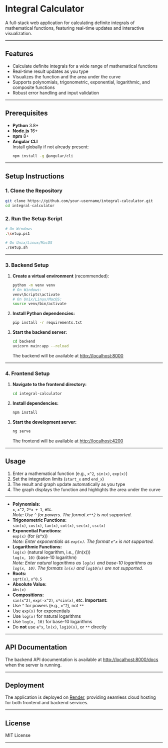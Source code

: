 # Integral Calculator

A full-stack web application for calculating definite integrals of mathematical functions, featuring real-time updates and interactive visualization.

---

## Features

- Calculate definite integrals for a wide range of mathematical functions
- Real-time result updates as you type
- Visualizes the function and the area under the curve
- Supports polynomials, trigonometric, exponential, logarithmic, and composite functions
- Robust error handling and input validation

---

## Prerequisites

- **Python** 3.8+
- **Node.js** 16+
- **npm** 8+
- **Angular CLI**  
  Install globally if not already present:  
  ```bash
  npm install -g @angular/cli
  ```

---

## Setup Instructions

### 1. Clone the Repository

```bash
git clone https://github.com/your-username/integral-calculator.git
cd integral-calculator
```

### 2. Run the Setup Script

```bash
# On Windows
.\setup.ps1

# On Unix/Linux/MacOS
./setup.sh
```

---

### 3. Backend Setup

1. **Create a virtual environment** (recommended):
    ```bash
    python -m venv venv
    # On Windows:
    venv\Scripts\activate
    # On Unix/Linux/MacOS:
    source venv/bin/activate
    ```

2. **Install Python dependencies:**
    ```bash
    pip install -r requirements.txt
    ```

3. **Start the backend server:**
    ```bash
    cd backend
    uvicorn main:app --reload
    ```
    The backend will be available at [http://localhost:8000](http://localhost:8000)

---

### 4. Frontend Setup

1. **Navigate to the frontend directory:**
    ```bash
    cd integral-calculator
    ```

2. **Install dependencies:**
    ```bash
    npm install
    ```

3. **Start the development server:**
    ```bash
    ng serve
    ```
    The frontend will be available at [http://localhost:4200](http://localhost:4200)

---

## Usage

1. Enter a mathematical function (e.g., `x^2`, `sin(x)`, `exp(x)`)
2. Set the integration limits (`start_x` and `end_x`)
3. The result and graph update automatically as you type
4. The graph displays the function and highlights the area under the curve

---

- **Polynomials:**  
  `x`, `x^2`, `2*x + 1`, etc.  
  *Note: Use `^` for powers. The format `x**2` is not supported.*
- **Trigonometric Functions:**  
  `sin(x)`, `cos(x)`, `tan(x)`, `cot(x)`, `sec(x)`, `csc(x)`
- **Exponential Functions:**  
  `exp(x)` (for \(e^x\))  
  *Note: Enter exponentials as `exp(x)`. The format `e^x` is not supported.*
- **Logarithmic Functions:**  
  `log(x)` (natural logarithm, i.e., \(\ln(x)\))  
  `log(x, 10)` (base-10 logarithm)  
  *Note: Enter natural logarithms as `log(x)` and base-10 logarithms as `log(x, 10)`. The formats `ln(x)` and `log10(x)` are not supported.*
- **Roots:**  
  `sqrt(x)`, `x^0.5`
- **Absolute Value:**  
  `Abs(x)`
- **Compositions:**  
  `sin(x^2)`, `exp(-x^2)`, `x*sin(x)`, etc.
**Important:**  
- Use `^` for powers (e.g., `x^2`), not `**`
- Use `exp(x)` for exponentials  
- Use `log(x)` for natural logarithms  
- Use `log(x, 10)` for base-10 logarithms  
- Do **not** use `e^x`, `ln(x)`, `log10(x)`, or `**` directly

---

## API Documentation

The backend API documentation is available at [http://localhost:8000/docs](http://localhost:8000/docs) when the server is running.

---

## Deployment

The application is deployed on [Render](https://render.com), providing seamless cloud hosting for both frontend and backend services.

---

## License

MIT License

---

